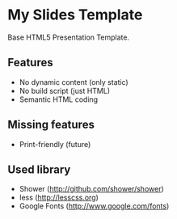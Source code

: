 # My Slides Template

Base HTML5 Presentation Template.

## Features

* No dynamic content (only static)
* No build script (just HTML)
* Semantic HTML coding

## Missing features

* Print-friendly (future)

## Used library

* Shower (http://github.com/shower/shower)
* less (http://lesscss.org)
* Google Fonts (http://www.google.com/fonts)
